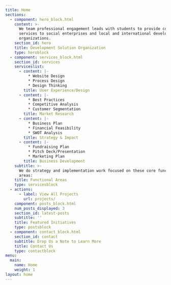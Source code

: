 ```yaml
---
title: Home
sections:
  - component: hero_block.html
    content: >-
      We team professional engagement leads with students to provide consulting
      services to social enterprises and local and international development
      organizations.
    section_id: hero
    title: Development Solution Organization
    type: heroblock
  - component: services_block.html
    section_id: services
    serviceslist:
      - content: |-
          * Website Design
          * Process Design
          * Design Thinking
        title: User Experience/Design
      - content: |-
          * Best Practices
          * Competitive Analysis
          * Customer Segmentation
        title: Market Research
      - content: |-
          * Business Plan
          * Financial Feasibility
          * SWOT Analysis
        title: Strategy & Impact
      - content: |-
          * Fundraising Plan
          * Pitch Deck/Presentation
          * Marketing Plan
        title: Business Development
    subtitle: >-
      We do strategy and implementation work focused on these core functional
      areas:
    title: Functional Areas
    type: servicesblock
  - actions:
      - label: View All Projects
        url: projects/
    component: posts_block.html
    num_posts_displayed: 3
    section_id: latest-posts
    subtitle: ''
    title: Featured Initiatives
    type: postsblock
  - component: contact_block.html
    section_id: contact
    subtitle: Drop Us a Note to Learn More
    title: Contact Us
    type: contactblock
menu:
  main:
    name: Home
    weight: 1
layout: home
---
```


